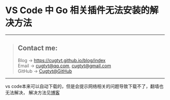 # VS Code 中 Go 相关插件无法安装的解决方法

---
> ## Contact me:
> Blog -> <https://cugtyt.github.io/blog/index>  
> Email -> <cugtyt@qq.com>, <cugtyt@gmail.com>  
> GitHub -> [Cugtyt@GitHub](https://github.com/Cugtyt)

---

vs code本来可以自动下载的，但是会提示网络相关的问题导致下载不了，翻墙也无法解决，
解决方法见[博客](http://www.pythonsite.com/?p=429)
